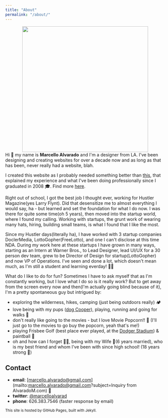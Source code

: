 ```yaml
---
title: "About"
permalink: "/about/"
---
```


<p><img align="right" src="{{ site.baseurl }}/assets/images/me-01.jpg" width="400" hspace="50" class="m-l"></p>

Hi 👋 my name is <b>Marcello Alvarado</b> and I'm a designer from LA. I've been designing and creating websites for over a decade now and as long as that has been, never really had a website, blah.

I created this website as I probably needed something better than [this](https://www.dropbox.com/sh/rj453u4l5b0030t/AAD9O2tGJaxuXiwO8zUlf_YWa?dl=0), that explained my experience and what I've been doing professionally since I graduated in 2008 🎓. Find more [here](/cv/).

Right out of school, I got the best job I thought ever, working for Hustler Magazine(yes Larry Flynt). Did that desensitize me to almost everything I would say, ha - but learned and set the foundation for what I do now. I was there for quite some time(oh 5 years), then moved into the startup world, where I found my calling. Working with startups, the grunt work of wearing many hats, hiring, building small teams, is what I found that I like the most.

Since my Hustler days(literally ha), I have worked with 3 startup companies DoclerMedia, LottoGopher(FreeLotto), and one I can't disclose at this time NDA. During my work here at these startups I have grown in many ways, starting as an Intern at Warner Bros., to Lead Designer, lead UI/UX for a 30 person dev team, grew to be Director of Design for startup(LottoGopher) and now VP of Operations. I've seen and done a lot, which doesn't mean much, as I'm still a student and learning everday! 👨‍💻

What do I like to do for fun? Sometimes I have to ask myself that as I'm constantly working, but I love what I do so is it really work? But to get away from the screen every now and then(I'm actually going blind because of it), I'm a pretty spontaneous guy but intrigued by:

- exploring the wilderness, hikes, camping (just being outdoors really) 🏕 
- love being with my pups (<a href="https://www.dropbox.com/s/ngfl1i4ovjjxu2v/cooper.jpg?dl=0" target="_blank">dog Cooper</a>), playing, running and going for walks 👟
- don't really like going to the movies - but I love Movie Popcorn!! 🍿 (I'll just go to the movies to go buy the popcorn, yeah that's me!)
- playing Frisbee Golf (best place ever played, at the <a href="https://www.dropbox.com/s/t7euob5d8nnekau/IMG_5449.JPG?dl=0" target="_blank">Dodger Stadium</a>) & paintball 🥏 
- oh and how can I forget 🤦‍♂️, being with my Wife 👸(6 years married), who is my best friend and whom I've been with since high school! (18 years strong 💪)

## Contact

* **email**: [marcello.alvarado@gmail.com](mailto:marcello.alvarado@gmail.com?subject=Inquiry from AlvaradoM.com) 📧 
* **twitter**: [@marcelloalvarad](https://twitter.com/marcelloalvarad)
* **phone**: 626.383.7546 (faster response by email)

<p class="m-t-lg"><small>This site is hosted by GitHub Pages, built with Jekyll.</small></p>